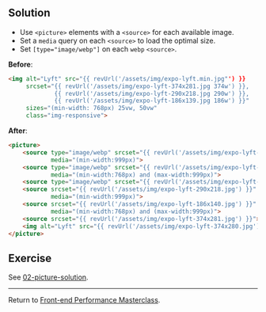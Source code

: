 ## Solution

* Use `<picture>` elements with a `<source>` for each available image.
* Set a `media` query on each `<source>` to load the optimal size.
* Set `[type="image/webp"]` on each `webp` `<source>`.


**Before**:

```html
<img alt="Lyft" src="{{ revUrl('/assets/img/expo-lyft.min.jpg"') }}
     srcset="{{ revUrl('/assets/img/expo-lyft-374x281.jpg 374w') }},
             {{ revUrl('/assets/img/expo-lyft-290x218.jpg 290w') }},
             {{ revUrl('/assets/img/expo-lyft-186x139.jpg 186w') }}"
     sizes="(min-width: 768px) 25vw, 50vw"
     class="img-responsive">
```

**After**:

```html
<picture>
    <source type="image/webp" srcset="{{ revUrl('/assets/img/expo-lyft-290x218.webp') }}" 
            media="(min-width:999px)">
    <source type="image/webp" srcset="{{ revUrl('/assets/img/expo-lyft-186x140.webp') }}"
            media="(min-width:768px) and (max-width:999px)">
    <source type="image/webp" srcset="{{ revUrl('/assets/img/expo-lyft-374x281.webp') }}">
    <source srcset="{{ revUrl('/assets/img/expo-lyft-290x218.jpg') }}"
            media="(min-width:999px)">
    <source srcset="{{ revUrl('/assets/img/expo-lyft-186x140.jpg') }}" 
            media="(min-width:768px) and (max-width:999px)">
    <source srcset="{{ revUrl('/assets/img/expo-lyft-374x281.jpg') }}">
    <img alt="Lyft" src="{{ revUrl('/assets/img/expo-lyft-374x280.jpg') }}" class="img-responsive">
</picture>
```

## Exercise

See [02-picture-solution](https://github.com/voorhoede/performance-masterclass-2017-10/tree/02-picture).

---

Return to [Front-end Performance Masterclass](https://github.com/voorhoede/performance-masterclass-2017-10).